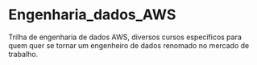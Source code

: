 # Engenharia_dados_AWS
Trilha de engenharia de dados AWS, diversos cursos específicos para quem quer se tornar um engenheiro de dados renomado no mercado de trabalho.
